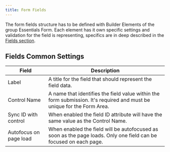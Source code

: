 ```yaml
---
title: Form Fields
---
```



The form fields structure has to be defined with Builder Elements of the group Essentials Form. Each element has it own specific settings and validation for the field is representing, specifics are in deep described in the [Fields section](./fields).

## Fields Common Settings

| Field | Description |
| ----- | ----------- |
| Label | A title for the field that should represent the field data. |
| Control Name | A name that identifies the field value within the form submission. It's required and must be unique for the Form Area. |
| Sync ID with control | When enabled the field ID attribute will have the same value as the Control Name. |
| Autofocus on page load | When enabled the field will be autofocused as soon as the page loads. Only one field can be focused on each page. |
